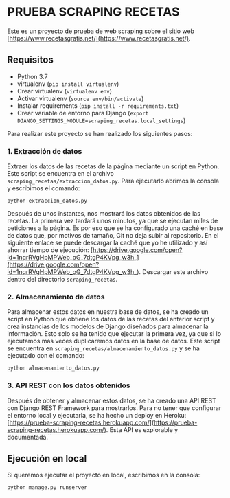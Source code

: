 # PRUEBA SCRAPING RECETAS

Este es un proyecto de prueba de web scraping sobre el sitio web [https://www.recetasgratis.net/](https://www.recetasgratis.net/).

## Requisitos

- Python 3.7
- virtualenv (``pip install virtualenv``)
- Crear virtualenv (``virtualenv env``)
- Activar virtualenv (``source env/bin/activate``)
- Instalar requirements (``pip install -r requirements.txt``)
- Crear variable de entorno para Django (``export DJANGO_SETTINGS_MODULE=scraping_recetas.local_settings``)

Para realizar este proyecto se han realizado los siguientes pasos:

### 1. Extracción de datos
Extraer los datos de las recetas de la página mediante un script en Python. Este script se encuentra en el archivo 
``scraping_recetas/extraccion_datos.py``. Para ejecutarlo abrimos la consola y escribimos el comando:

````
python extraccion_datos.py
````

Después de unos instantes, nos mostrará los datos obtenidos de las recetas.
La primera vez tardará unos minutos, ya que se ejecutan miles de peticiones a la página. Es por eso que se ha configurado
una caché en base de datos que, por motivos de tamaño, Git no deja subir al repositorio. En el siguiente enlace
se puede descargar la caché que yo he utilizado y así ahorrar tiempo de ejecución: [https://drive.google.com/open?id=1nqrRVgHpMPWeb_oG_7dtgP4KVpg_w3h_](https://drive.google.com/open?id=1nqrRVgHpMPWeb_oG_7dtgP4KVpg_w3h_).
Descargar este archivo dentro del directorio ``scraping_recetas``.

### 2. Almacenamiento de datos
Para almacenar estos datos en nuestra base de datos, se ha creado un script en Python que obtiene los datos de las recetas
del anterior script y crea instancias de los modelos de Django diseñados para almacenar la información. Esto solo se ha
tenido que ejecutar la primera vez, ya que si lo ejecutamos más veces duplicaremos datos en la base de datos.
Este script se encuentra en ``scraping_recetas/almacenamiento_datos.py`` y se ha ejecutado con el comando:

````
python almacenamiento_datos.py
````

### 3. API REST con los datos obtenidos

Después de obtener y almacenar estos datos, se ha creado una API REST con Django REST Framework para mostrarlos.
Para no tener que configurar el entorno local y ejecutarla, se ha hecho un deploy en Heroku: 
[https://prueba-scraping-recetas.herokuapp.com/](https://prueba-scraping-recetas.herokuapp.com/).
Esta API es explorable y documentada.``


## Ejecución en local
Si queremos ejecutar el proyecto en local, escribimos en la consola:

````
python manage.py runserver
````

